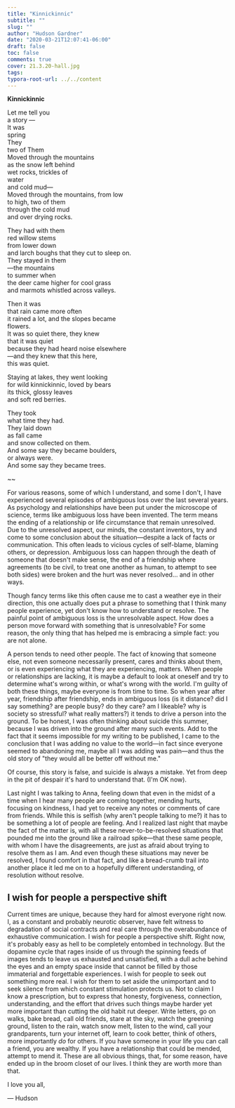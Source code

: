 ```yaml
---
title: "Kinnickinnic"
subtitle: ""
slug: ""
author: "Hudson Gardner"
date: "2020-03-21T12:07:41-06:00"
draft: false
toc: false
comments: true
cover: 21.3.20-hall.jpg
tags:
typora-root-url: ../../content
---
```




**Kinnickinnic**

Let me tell you  
a story —  
It was  
spring  
They  
two of Them  
Moved through the mountains  
as the snow left behind  
wet rocks, trickles of  
water  
and cold mud—  
Moved through the mountains, from low  
to high, two of them  
through the cold mud  
and over drying rocks.  

They had with them  
red willow stems   
from lower down  
and larch boughs that they cut to sleep on.  
They stayed in them  
—the mountains  
to summer when  
the deer came higher for cool grass  
and marmots whistled across valleys.

Then it was  
that rain came more often  
it rained a lot, and the slopes became  
flowers.  
It was so quiet there, they knew  
that it was quiet  
because they had heard noise elsewhere  
—and they knew that this here,   
this was quiet.

Staying at lakes, they went looking  
for wild kinnickinnic, loved by bears  
its thick, glossy leaves  
and soft red berries.  

They took  
what time they had.  
They laid down   
as fall came  
and snow collected on them.  
And some say they became boulders,  
or always were.  
And some say they became trees.

~~

For various reasons, some of which I understand, and some I don't, I have experienced several episodes of ambiguous loss over the last several years. As psychology and relationships have been put under the microscope of science, terms like ambiguous loss have been invented. The term means the ending of a relationship or life circumstance that remain unresolved. Due to the unresolved aspect, our minds, the constant inventors, try and come to some conclusion about the situation—despite a lack of facts or communication. This often leads to vicious cycles of self-blame, blaming others, or depression. Ambiguous loss can happen through the death of someone that doesn't make sense, the end of a friendship where agreements (to be civil, to treat one another as human, to attempt to see both sides) were broken and the hurt was never resolved... and in other ways.

Though fancy terms like this often cause me to cast a weather eye in their direction, this one actually does put a phrase to something that I think many people experience, yet don't know how to understand or resolve. The painful point of ambiguous loss is the unresolvable aspect. How does a person move forward with something that is unresolvable? For some reason, the only thing that has helped me is embracing a simple fact: you are not alone.

A person tends to need other people. The fact of knowing that someone else, not even someone necessarily present, cares and thinks about them, or is even experiencing what they are experiencing, matters. When people or relationships are lacking, it is maybe a default to look at oneself and try to determine what's wrong within, or what's wrong with the world. I'm guilty of both these things, maybe everyone is from time to time. So when year after year, friendship after friendship, ends in ambiguous loss (is it distance? did I say something? are people busy? do they care? am I likeable? why is society so stressful? what really matters?) it tends to drive a person into the ground. To be honest, I was often thinking about suicide this summer, because I was driven into the ground after many such events. Add to the fact that it seems impossible for my writing to be published, I came to the conclusion that I was adding no value to the world—in fact since everyone seemed to abandoning me, maybe all I was adding was pain—and thus the old story of "they would all be better off without me."

Of course, this story is false, and suicide is always a mistake. Yet from deep in the pit of despair it's hard to understand that. (I'm OK now).

Last night I was talking to Anna, feeling down that even in the midst of a time when I hear many people are coming together, mending hurts, focusing on kindness, I had yet to receive any notes or comments of care from friends. While this is selfish (why aren't people talking to me?) it has to be something a lot of people are feeling. And I realized last night that maybe the fact of the matter is, with all these never-to-be-resolved situations that pounded me into the ground like a railroad spike—that these same people, with whom I have the disagreements, are just as afraid about trying to resolve them as I am. And even though these situations may never be resolved, I found comfort in that fact, and like a bread-crumb trail into another place it led me on to a hopefully different understanding, of resolution without resolve.

## I wish for people a perspective shift
 Current times are unique, because they hard for almost everyone right now. I, as a constant and probably neurotic observer, have felt witness to degradation of social contracts and real care through the overabundance of exhaustive communication. I wish for people a perspective shift. Right now, it's probably easy as hell to be completely entombed in technology. But the dopamine cycle that rages inside of us through the spinning feeds of images tends to leave us exhausted and unsatisfied, with a dull ache behind the eyes and an empty space inside that cannot be filled by those immaterial and forgettable experiences. I wish for people to seek out something more real. I wish for them to set aside the unimportant and to seek silence from which constant stimulation protects us. Not to claim I know a prescription, but to express that honesty, forgiveness, connection, understanding, and the effort that drives such things maybe harder yet more important than cutting the old habit rut deeper. Write letters, go on walks, bake bread, call old friends, stare at the sky, watch the greening ground, listen to the rain, watch snow melt, listen to the wind, call your grandparents, turn your internet off, learn to cook better, think of others, more importantly *do* for others. If you have someone in your life you can call a friend, you are wealthy. If you have a relationship that could be mended, attempt to mend it. These are all obvious things, that, for some reason, have ended up in the broom closet of our lives. I think they are worth more than that. 

I love you all,

— Hudson

